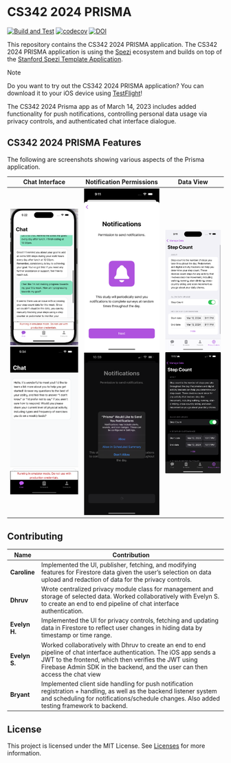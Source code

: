 <!--

This source file is part of the Stanford Prisma Application based on the Stanford Spezi Template Application project

SPDX-FileCopyrightText: 2023 Stanford University

SPDX-License-Identifier: MIT

-->

# CS342 2024 PRISMA

[![Build and Test](https://github.com/CS342/2024-Prisma/actions/workflows/build-and-test.yml/badge.svg)](https://github.com/CS342/2024-Prisma/actions/workflows/build-and-test.yml)
[![codecov](https://codecov.io/gh/CS342/2024-Prisma/graph/badge.svg?token=Kl2PgPHuci)](https://codecov.io/gh/CS342/2024-Prisma)
[![DOI](https://zenodo.org/badge/DOI/10.5281/zenodo.10521597.svg)](https://doi.org/10.5281/zenodo.10521597)

This repository contains the CS342 2024 PRISMA application.
The CS342 2024 PRISMA application is using the [Spezi](https://github.com/StanfordSpezi/Spezi) ecosystem and builds on top of the [Stanford Spezi Template Application](https://github.com/StanfordSpezi/SpeziTemplateApplication).

> [!NOTE]  
> Do you want to try out the CS342 2024 PRISMA application? You can download it to your iOS device using [TestFlight](https://testflight.apple.com/join/bPu7kUoM)!
>
The CS342 2024 Prisma app as of March 14, 2023 includes added functionality for push notifications, controlling personal data usage via privacy controls, and authenticated chat interface dialogue. 


## CS342 2024 PRISMA Features
The following are screenshots showing various aspects of the Prisma application.

| Chat Interface | Notification Permissions | Data View |
|:------------------:|:------------------------:|:---------:|
| ![A Chat page.](Prisma/Supporting%20Files/PrismaApplication.docc/Resources/Onboarding/Chat.png#gh-light-mode-only) ![A Chat page.](Prisma/Supporting%20Files/PrismaApplication.docc/Resources/Onboarding/Chat~dark.png.png#gh-dark-mode-only) | ![A Notification Permissions page.](Prisma/Supporting%20Files/PrismaApplication.docc/Resources/Onboarding/NotificationPermissions.png#gh-light-mode-only) ![A Notification Permissions page.](Prisma/Supporting%20Files/PrismaApplication.docc/Resources/Onboarding/NotificationPermissions~dark.png#gh-dark-mode-only) | ![A data view.](Prisma/Supporting%20Files/PrismaApplication.docc/Resources/Onboarding/DataView.png#gh-light-mode-only) ![A data view.](Prisma/Supporting%20Files/PrismaApplication.docc/Resources/Onboarding/DataView~dark.png#gh-dark-mode-only) |


## Contributing

| Name       | Contribution |
|------------|--------------|
| **Caroline** | Implemented the UI, publisher, fetching, and modifying features for Firestore data given the user’s selection on data upload and redaction of data for the privacy controls. |
| **Dhruv**    | Wrote centralized privacy module class for management and storage of selected data. Worked collaboratively with Evelyn S. to create an end to end pipeline of chat interface authentication. |
| **Evelyn H.** | Implemented the UI for privacy controls, fetching and updating data in Firestore to reflect user changes in hiding data by timestamp or time range. |
| **Evelyn S.** | Worked collaboratively with Dhruv to create an end to end pipeline of chat interface authentication. The iOS app sends a JWT to the frontend, which then verifies the JWT using Firebase Admin SDK in the backend, and the user can then access the chat view
| **Bryant**   | Implemented client side handling for push notification registration + handling, as well as the backend listener system and scheduling for notifications/schedule changes. Also added testing framework to backend. |



## License

This project is licensed under the MIT License. See [Licenses](LICENSES) for more information.
